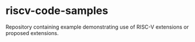 # riscv-code-samples
Repository containing example demonstrating use of RISC-V extensions or proposed extensions.
